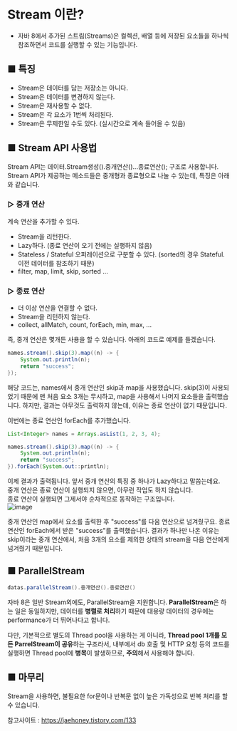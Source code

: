 # Stream 이란?
- 자바 8에서 추가된 스트림(Streams)은 컬렉션, 배열 등에 저장된 요소들을 하나씩 참조하면서 코드를 실행할 수 있는 기능입니다.

## ■ 특징
- Stream은 데이터를 담는 저장소는 아니다.
- Stream은 데이터를 변경하지 않는다.
- Stream은 재사용할 수 없다.
- Stream은 각 요소가 1번씩 처리된다.
- Stream은 무제한일 수도 있다. (실시간으로 계속 들어올 수 있음)

 ## ■ Stream API 사용법
Stream API는 데이터.Stream생성().중개연산()...종료연산(); 구조로 사용합니다.  
Stream API가 제공하는 메소드들은 중개형과 종료형으로 나눌 수 있는데, 특징은 아래와 같습니다. 

### ▷ 중개 연산
계속 연산을 추가할 수 있다.
- Stream을 리턴한다.
- Lazy하다. (종료 연산이 오기 전에는 실행하지 않음)
- Stateless / Stateful 오퍼레이션으로 구분할 수 있다. (sorted의 경우 Stateful. 이전 데이터를 참조하기 때문)
- filter, map, limit, skip, sorted ...

### ▷ 종료 연산
- 더 이상 연산을 연결할 수 없다.
- Stream을 리턴하지 않는다.
- collect, allMatch, count, forEach, min, max, ...

즉, 중개 연산은 몇개든 사용을 할 수 있습니다. 아래의 코드로 예제를 들겠습니다.

```java
names.stream().skip(3).map((n) -> {
    System.out.println(n);
    return "success";
});
```
해당 코드는, names에서 중개 연산인 skip과 map을 사용했습니다. skip(3)이 사용되었기 때문에 맨 처음 요소 3개는 무시하고, map을 사용해서 나머지 요소들을 출력했습니다.
하지만, 결과는 아무것도 출력하지 않는데, 이유는 종료 연산이 없기 때문입니다. 

이번에는 종료 연산인 forEach를 추가했습니다.
```java
List<Integer> names = Arrays.asList(1, 2, 3, 4);

names.stream().skip(3).map((n) -> {
    System.out.println(n);
    return "success";
}).forEach(System.out::println);
```
이제 결과가 출력됩니다. 앞서 중개 연산의 특징 중 하나가 Lazy하다고 말씀는데요.  
중개 연산은 종료 연산이 실행되지 않으면, 아무런 작업도 하지 않습니다.  
종료 연산이 실행되면 그제서야 순차적으로 동작하는 구조입니다.  
![image](https://github.com/user-attachments/assets/65ce7741-b8ab-437d-805b-6e9eadfde45b)

중개 연산인 map에서 요소를 출력한 후 "success"를 다음 연산으로 넘겨줬구요. 종료 연산인 forEach에서 받은 "success"를 출력했습니다.
결과가 하나만 나온 이유는 skip이라는 중개 연산에서, 처음 3개의 요소를 제외한 상태의 stream을 다음 연산에게 넘겨줬기 때문입니다.

## ■ ParallelStream
```java
datas.parallelStream().중개연산().종료연산()
```

자바 8은 일반 Stream외에도, ParallelStream을 지원합니다. 
**ParallelStream**은 하는 일은 동일하지만, 데이터를 **병렬로 처리**하기 때문에 대용량 데이터의 경우에는 performance가 더 뛰어나다고 합니다.

다만, 기본적으로 별도의 Thread pool을 사용하는 게 아니라, **Thread pool 1개를 모든 ParrelStream이 공유**하는 구조라서, 내부에서 db 호출 및 HTTP 요청 등의 코드를 실행하면 Thread pool에 **병목**이 발생하므로, **주의**해서 사용해야 합니다.

## ■ 마무리
Stream을 사용하면, 불필요한 for문이나 반복문 없이 높은 가독성으로 반복 처리를 할 수 있습니다.

참고사이트 : https://jaehoney.tistory.com/133
